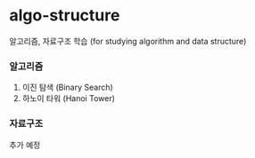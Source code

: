 # algo-structure
알고리즘, 자료구조 학습 (for studying algorithm and data structure)

### 알고리즘

1. 이진 탐색 (Binary Search)
2. 하노이 타워 (Hanoi Tower)

### 자료구조

추가 예정
